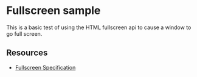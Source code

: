 # Fullscreen sample

This is a basic test of using the HTML fullscreen api to cause a window to go
full screen.

## Resources

* [Fullscreen Specification](http://dvcs.w3.org/hg/fullscreen/raw-file/tip/Overview.html)

